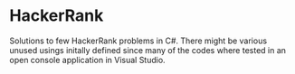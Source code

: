 # HackerRank
Solutions to few HackerRank problems in C#.
There might be various unused usings initally defined since many of the codes where tested in an open console application in Visual Studio.
